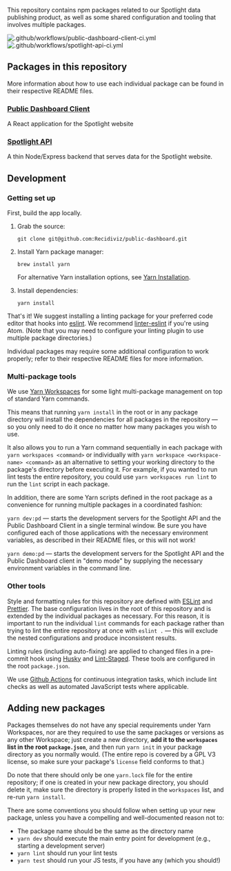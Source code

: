 This repository contains npm packages related to our Spotlight data publishing product, as well as some shared configuration and tooling that involves multiple packages.

![.github/workflows/public-dashboard-client-ci.yml](https://github.com/Recidiviz/public-dashboard/workflows/.github/workflows/public-dashboard-client-ci.yml/badge.svg) ![.github/workflows/spotlight-api-ci.yml](https://github.com/Recidiviz/public-dashboard/workflows/.github/workflows/spotlight-api-ci.yml/badge.svg)

## Packages in this repository

More information about how to use each individual package can be found in their respective README files.

### [Public Dashboard Client](public-dashboard-client/)

A React application for the Spotlight website

### [Spotlight API](spotlight-api/)

A thin Node/Express backend that serves data for the Spotlight website.

## Development

### Getting set up

First, build the app locally.

1. Grab the source:

   `git clone git@github.com:Recidiviz/public-dashboard.git`

1. Install Yarn package manager:

   `brew install yarn`

   For alternative Yarn installation options, see [Yarn Installation](https://yarnpkg.com/en/docs/install).

1. Install dependencies:

   `yarn install`

That's it! We suggest installing a linting package for your preferred code editor that hooks into [eslint](#eslint). We recommend [linter-eslint](https://atom.io/packages/linter-eslint) if you're using Atom. (Note that you may need to configure your linting plugin to use multiple package directories.)

Individual packages may require some additional configuration to work properly; refer to their respective README files for more information.

### Multi-package tools

We use [Yarn Workspaces](https://classic.yarnpkg.com/en/docs/workspaces/) for some light multi-package management on top of standard Yarn commands.

This means that running `yarn install` in the root or in any package directory will install the dependencies for all packages in the repository — so you only need to do it once no matter how many packages you wish to use.

It also allows you to run a Yarn command sequentially in each package with `yarn workspaces <command>` or individually with `yarn workspace <workspace-name> <command>` as an alternative to setting your working directory to the package's directory before executing it. For example, if you wanted to run lint tests the entire repository, you could use `yarn workspaces run lint` to run the `lint` script in each package.

In addition, there are some Yarn scripts defined in the root package as a convenience for running multiple packages in a coordinated fashion:

`yarn dev:pd` — starts the development servers for the Spotlight API and the Public Dashboard Client in a single terminal window. Be sure you have configured each of those applications with the necessary environment variables, as described in their README files, or this will not work!

`yarn demo:pd` — starts the development servers for the Spotlight API and the Public Dashboard client in "demo mode" by supplying the necessary environment variables in the command line.

### Other tools

Style and formatting rules for this repository are defined with [ESLint](https://eslint.org/) and [Prettier](https://prettier.io/). The base configuration lives in the root of this repository and is extended by the individual packages as necessary. For this reason, it is important to run the individual `lint` commands for each package rather than trying to lint the entire repository at once with `eslint .` — this will exclude the nested configurations and produce inconsistent results.

Linting rules (including auto-fixing) are applied to changed files in a pre-commit hook using [Husky](https://github.com/typicode/husky) and [Lint-Staged](https://github.com/okonet/lint-staged). These tools are configured in the root `package.json`.

We use [Github Actions](https://docs.github.com/en/free-pro-team@latest/actions) for continuous integration tasks, which include lint checks as well as automated JavaScript tests where applicable.

## Adding new packages

Packages themselves do not have any special requirements under Yarn Workspaces, nor are they required to use the same packages or versions as any other Workspace; just create a new directory, **add it to the `workspaces` list in the root `package.json`**, and then run `yarn init` in your package directory as you normally would. (The entire repo is covered by a GPL V3 license, so make sure your package's `license` field conforms to that.)

Do note that there should only be one `yarn.lock` file for the entire repository; if one is created in your new package directory, you should delete it, make sure the directory is properly listed in the `workspaces` list, and re-run `yarn install`.

There are some conventions you should follow when setting up your new package, unless you have a compelling and well-documented reason not to:

- The package name should be the same as the directory name
- `yarn dev` should execute the main entry point for development (e.g., starting a development server)
- `yarn lint` should run your lint tests
- `yarn test` should run your JS tests, if you have any (which you should!)
